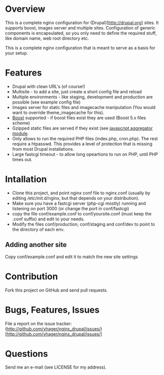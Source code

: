 # Overview #

This is a complete nginx configuration for (Drupal)[http://drupal.org] sites. It supports boost, images server and multiple sites. Configuration of generic components is encapsulated, so you only need to define the required stuff, like domain name, web root directory etc.

This is a complete nginx configuration that is meant to serve as a basis for your setup.

# Features #

* Drupal with clean URL's (of course!)
* Multisite - to add a site, just create a short config file and reload
* Multiple environments - like staging, development and production are possible (see example config file)
* Images server for static files and imagecache manipulation (You would want to override theme_imagecache for this).
* [Boost](http://drupal.org/project/boost) supported - if boost files exist they are used (Boost 5.x files scheme)
* Gzipped static files are served if they exist (see [javascript aggregator module](http://drupal.org/project/javascript_aggregator).
* Only allows to run the required PHP files (index.php, cron.php). The rest require a htpasswd. This provides a level of protection that is missing from most Drupal installations.
* Large fastcgi timeout - to allow long opeartions to run on PHP, until PHP times out.

# Intallation #

* Clone this project, and point nginx conf file to nginx.conf (usually by editing  /etc/init.d/nginx, but that depends on your distribution).
* Make sure you have a fastcgi server (php-cgi mostly) running and listening on port 3000 (or change the port in conf/fastcgi)
* copy the file conf/example.conf to conf/yoursite.conf (must keep the .conf suffix) and edit to your needs.
* Modify the files conf/production, conf/staging and conf/dev to point to the directory of each env.

## Adding another site ##

Copy conf/example.conf and edit it to match the new site settings

# Contribution

  Fork this project on GitHub and send pull requests.

# Bugs, Features, Issues

  File a report on the issue tracker:
  (http://github.com/yhager/nginx_drupal/issues/)[http://github.com/yhager/nginx_drupal/issues/]

# Questions

  Send me an e-mail (see LICENSE for my address).
